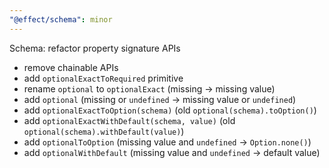 ```yaml
---
"@effect/schema": minor
---
```


Schema: refactor property signature APIs

- remove chainable APIs
- add `optionalExactToRequired` primitive
- rename `optional` to `optionalExact` (missing -> missing value)
- add `optional` (missing or `undefined` -> missing value or `undefined`)
- add `optionalExactToOption(schema)` (old `optional(schema).toOption()`)
- add `optionalExactWithDefault(schema, value)` (old `optional(schema).withDefault(value)`)
- add `optionalToOption` (missing value and `undefined` -> `Option.none()`)
- add `optionalWithDefault` (missing value and `undefined` -> default value)
